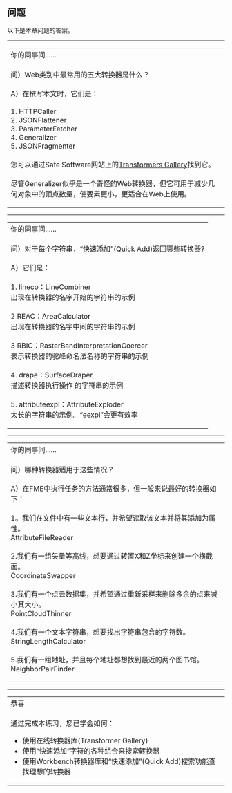   <div id="readme" class="readme blob instapaper_body">
    <article class="markdown-body entry-content" itemprop="text"><h1><a id="user-content-questions" class="anchor" aria-hidden="true" href="https://github.com/safesoftware/FMETraining/blob/Desktop-Basic-2018/DesktopBasic4Transformers/4.19.Ex1Answers.md#questions"></a><font style="vertical-align: inherit;"><font style="vertical-align: inherit;">问题</font></font></h1>
<p><font style="vertical-align: inherit;"><font style="vertical-align: inherit;">以下是本章问题的答案。</font></font></p>
<hr>

<table>
<tbody><tr>
<td>
<i></i><font style="vertical-align: inherit;"><font style="vertical-align: inherit;">
你的同事问......
</font></font></td>
</tr>
<tr>
<td><font style="vertical-align: inherit;"><font style="vertical-align: inherit;">

问）Web类别中最常用的五大转换器是什么？
</font></font><br><br><font style="vertical-align: inherit;"><font style="vertical-align: inherit;">A）在撰写本文时，它们是：
 </font></font><br><br><font style="vertical-align: inherit;"><font style="vertical-align: inherit;">1. HTTPCaller
 </font></font><br><font style="vertical-align: inherit;"><font style="vertical-align: inherit;">2. JSONFlattener
 </font></font><br><font style="vertical-align: inherit;"><font style="vertical-align: inherit;">3. ParameterFetcher
 </font></font><br><font style="vertical-align: inherit;"><font style="vertical-align: inherit;">4. Generalizer
 </font></font><br><font style="vertical-align: inherit;"><font style="vertical-align: inherit;">5. JSONFragmenter
 </font></font><br><br><font style="vertical-align: inherit;"><font style="vertical-align: inherit;">您可以通过</font><font style="vertical-align: inherit;">Safe Software网站上的</font></font><a href="https://www.safe.com/transformers/#/" rel="nofollow"><font style="vertical-align: inherit;"><font style="vertical-align: inherit;">Transformers Gallery</font></font></a><font style="vertical-align: inherit;"><font style="vertical-align: inherit;">找到它</font><font style="vertical-align: inherit;">。
</font></font><br><br><font style="vertical-align: inherit;"><font style="vertical-align: inherit;">尽管Generalizer似乎是一个奇怪的Web转换器，但它可用于减少几何对象中的顶点数量，使要素更小，更适合在Web上使用。

</font></font></td>
</tr>
</tbody></table>
<hr>

<table>
<tbody><tr>
<td>
<i></i><font style="vertical-align: inherit;"><font style="vertical-align: inherit;">
你的同事问......
</font></font></td>
</tr>
<tr>
<td><font style="vertical-align: inherit;"><font style="vertical-align: inherit;">

问）对于每个字符串，“快速添加”(Quick Add)返回哪些转换器?
</font></font><br><br><font style="vertical-align: inherit;"><font style="vertical-align: inherit;">A）它们是：
 </font></font><br><br><font style="vertical-align: inherit;"><font style="vertical-align: inherit;">1. lineco：LineCombiner
 </font></font><br><font style="vertical-align: inherit;"><font style="vertical-align: inherit;">出现在转换器的名字开始的字符串的示例
 </font></font><br><br><font style="vertical-align: inherit;"><font style="vertical-align: inherit;">2 REAC：AreaCalculator 
 </font></font><br><font style="vertical-align: inherit;"><font style="vertical-align: inherit;">出现在转换器的名字中间的字符串的示例
 </font></font><br><br><font style="vertical-align: inherit;"><font style="vertical-align: inherit;">3 RBIC：RasterBandInterpretationCoercer
 </font></font><br><font style="vertical-align: inherit;"><font style="vertical-align: inherit;">表示转换器的驼峰命名法名称的字符串的示例
 </font></font><br><br><font style="vertical-align: inherit;"><font style="vertical-align: inherit;">4. drape：SurfaceDraper
 </font></font><br><font style="vertical-align: inherit;"><font style="vertical-align: inherit;">描述转换器执行操作
 </font><font style="vertical-align: inherit;">的字符串的示例</font></font><br><br><font style="vertical-align: inherit;"><font style="vertical-align: inherit;">5. attributeexpl：AttributeExploder
 </font></font><br><font style="vertical-align: inherit;"><font style="vertical-align: inherit;">太长的字符串的示例。</font><font style="vertical-align: inherit;">“eexpl”会更有效率

</font></font></td>
</tr>
</tbody></table>
<hr>

<table>
<tbody><tr>
<td>
<i></i><font style="vertical-align: inherit;"><font style="vertical-align: inherit;">
你的同事问......
</font></font></td>
</tr>
<tr>
<td><font style="vertical-align: inherit;"><font style="vertical-align: inherit;">

问）哪种转换器适用于这些情况？
</font></font><br><br><font style="vertical-align: inherit;"><font style="vertical-align: inherit;">A）在FME中执行任务的方法通常很多，但一般来说最好的转换器如下：
 </font></font><br><br><font style="vertical-align: inherit;"><font style="vertical-align: inherit;">1。我们在文件中有一些文本行，并希望读取该文本并将其添加为属性。
</font></font><br><font style="vertical-align: inherit;"><font style="vertical-align: inherit;">AttributeFileReader
 </font></font><br><br><font style="vertical-align: inherit;"><font style="vertical-align: inherit;">2.我们有一组矢量等高线，想要通过转置X和Z坐标来创建一个横截面。
</font></font><br><font style="vertical-align: inherit;"><font style="vertical-align: inherit;">CoordinateSwapper
 </font></font><br><br><font style="vertical-align: inherit;"><font style="vertical-align: inherit;">3.我们有一个点云数据集，并希望通过重新采样来删除多余的点来减小其大小。
</font></font><br><font style="vertical-align: inherit;"><font style="vertical-align: inherit;">PointCloudThinner
 </font></font><br><br><font style="vertical-align: inherit;"><font style="vertical-align: inherit;">4.我们有一个文本字符串，想要找出字符串包含的字符数。
</font></font><br><font style="vertical-align: inherit;"><font style="vertical-align: inherit;">StringLengthCalculator
</font></font><br><br><font style="vertical-align: inherit;"><font style="vertical-align: inherit;">5.我们有一组地址，并且每个地址都想找到最近的两个图书馆。
</font></font><br><font style="vertical-align: inherit;"><font style="vertical-align: inherit;">NeighborPairFinder

</font></font></td>
</tr>
</tbody></table>
<hr>

<table>
<tbody><tr>
<td>
<i></i><font style="vertical-align: inherit;"><font style="vertical-align: inherit;">
恭喜
</font></font></td>
</tr>
<tr>
<td><font style="vertical-align: inherit;"><font style="vertical-align: inherit;">

通过完成本练习，您已学会如何：
</font></font><br>
<ul><li><font style="vertical-align: inherit;"><font style="vertical-align: inherit;">使用在线转换器库(Transformer Gallery)</font></font></li>
<li><font style="vertical-align: inherit;"><font style="vertical-align: inherit;">使用“快速添加”字符的各种组合来搜索转换器</font></font></li>
<li><font style="vertical-align: inherit;"><font style="vertical-align: inherit;">使用Workbench转换器库和“快速添加”(Quick Add)搜索功能查找理想的转换器</font></font></li></ul>

</td>
</tr>
</tbody></table>
</article>
  </div>

